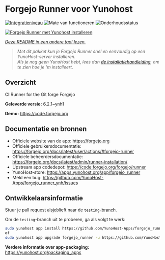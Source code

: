 <!--
NB: Deze README is automatisch gegenereerd door <https://github.com/YunoHost/apps/tree/master/tools/readme_generator>
Hij mag NIET handmatig aangepast worden.
-->

# Forgejo Runner voor Yunohost

[![Integratieniveau](https://apps.yunohost.org/badge/integration/forgejo_runner)](https://ci-apps.yunohost.org/ci/apps/forgejo_runner/)
![Mate van functioneren](https://apps.yunohost.org/badge/state/forgejo_runner)
![Onderhoudsstatus](https://apps.yunohost.org/badge/maintained/forgejo_runner)

[![Forgejo Runner met Yunohost installeren](https://install-app.yunohost.org/install-with-yunohost.svg)](https://install-app.yunohost.org/?app=forgejo_runner)

*[Deze README in een andere taal lezen.](./ALL_README.md)*

> *Met dit pakket kun je Forgejo Runner snel en eenvoudig op een YunoHost-server installeren.*  
> *Als je nog geen YunoHost hebt, lees dan [de installatiehandleiding](https://yunohost.org/install), om te zien hoe je 'm installeert.*

## Overzicht

CI Runner for the Git forge Forgejo

**Geleverde versie:** 6.2.1~ynh1

**Demo:** <https://code.forgejo.org>
## Documentatie en bronnen

- Officiele website van de app: <https://forgejo.org>
- Officiele gebruikersdocumentatie: <https://forgejo.org/docs/latest/user/actions/#forgejo-runner>
- Officiele beheerdersdocumentatie: <https://forgejo.org/docs/latest/admin/runner-installation/>
- Upstream app codedepot: <https://code.forgejo.org/forgejo/runner>
- YunoHost-store: <https://apps.yunohost.org/app/forgejo_runner>
- Meld een bug: <https://github.com/YunoHost-Apps/forgejo_runner_ynh/issues>

## Ontwikkelaarsinformatie

Stuur je pull request alsjeblieft naar de [`testing`-branch](https://github.com/YunoHost-Apps/forgejo_runner_ynh/tree/testing).

Om de `testing`-branch uit te proberen, ga als volgt te werk:

```bash
sudo yunohost app install https://github.com/YunoHost-Apps/forgejo_runner_ynh/tree/testing --debug
of
sudo yunohost app upgrade forgejo_runner -u https://github.com/YunoHost-Apps/forgejo_runner_ynh/tree/testing --debug
```

**Verdere informatie over app-packaging:** <https://yunohost.org/packaging_apps>
